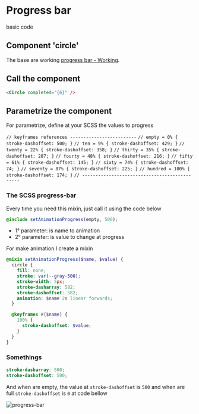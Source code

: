# Progress bar

basic code

## Component 'circle'

The base are working [progress bar - Working](https://github.com/brunosilva/progress-bar/issues/2#issue-1031801996).

## Call the component

```html
<Circle completed="{6}" />
```

## Parametrize the component

For parametrize, define at your SCSS the values to progress

`// keyframes references -------------------------`
`// empty = 0% { stroke-dashoffset: 500; }`
`// ten = 9% { stroke-dashoffset: 429; }`
`// twenty = 22% { stroke-dashoffset: 358; }`
`// thirty = 35% { stroke-dashoffset: 287; }`
`// fourty = 48% { stroke-dashoffset: 216; }`
`// fifty = 61% { stroke-dashoffset: 145; }`
`// sixty = 74% { stroke-dashoffset: 74; }`
`// seventy = 87% { stroke-dashoffset: 225; }`
`// hundred = 100% { stroke-dashoffset: 174; }`
`// ----------------------------------------------`

### The SCSS progress-bar

Every time you need this mixin, just call it using the code below

```scss
@include setAnimationProgress(empty, 500);
```

- 1° parameter: is name to animation
- 2° parameter: is value to change at progress

For make animation I create a mixin

```scss
@mixin setAnimationProgress($name, $value) {
  circle {
    fill: none;
    stroke: var(--gray-500);
    stroke-width: 5px;
    stroke-dasharray: 582;
    stroke-dashoffset: 582;
    animation: $name 2s linear forwards;
  }

  @keyframes #{$name} {
    100% {
      stroke-dashoffset: $value;
    }
  }
}
```

### Somethings

```scss
stroke-dasharray: 500;
stroke-dashoffset: 500;
```

And when are empty, the value at `stroke-dashoffset` is `500` and when are full `stroke-dashoffset` is `0` at code bellow

![progress-bar](https://user-images.githubusercontent.com/17436856/138360317-27c06326-2aab-4e32-bfe7-2c5f39b168ab.png)
